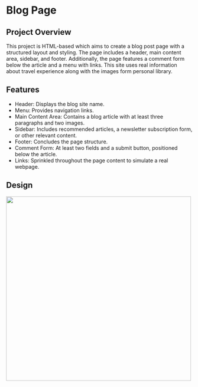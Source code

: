 # Blog Page

## Project Overview

This project is HTML-based which aims to create a blog post page with a structured layout and styling. The page includes a header, main content area, sidebar, and footer. Additionally, the page features a comment form below the article and a menu with links. This site uses real information about travel experience along with the images form personal library.

## Features
- Header: Displays the blog site name.
- Menu: Provides navigation links.
- Main Content Area: Contains a blog article with at least three paragraphs and two images.
- Sidebar: Includes recommended articles, a newsletter subscription form, or other relevant content.
- Footer: Concludes the page structure.
- Comment Form: At least two fields and a submit button, positioned below the article.
- Links: Sprinkled throughout the page content to simulate a real webpage.

## Design
<img src="./design.png" width="500px">
